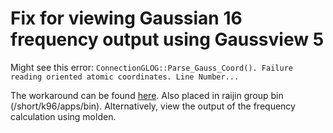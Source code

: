 # Fix for viewing Gaussian 16 frequency output using Gaussview 5

Might see this error: `ConnectionGLOG::Parse_Gauss_Coord(). Failure reading
oriented atomic coordinates. Line Number...`

The workaround can be found
[here](https://github.com/joaquinbarroso/GaussianEditing/blob/master/Fg16TOgv5).
Also placed in raijin group bin (/short/k96/apps/bin). Alternatively, view the
output of the frequency calculation using molden.
